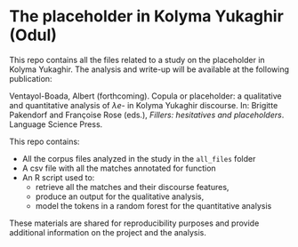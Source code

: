 # The placeholder in Kolyma Yukaghir (Odul)

This repo contains all the files related to a study on the placeholder in Kolyma Yukaghir. 
The analysis and write-up will be available at the following publication: 

Ventayol-Boada, Albert (forthcoming). Copula or placeholder: a qualitative and quantitative analysis of _λe_- in Kolyma Yukaghir discourse. In: Brigitte Pakendorf and Françoise Rose (eds.), _Fillers: hesitatives and placeholders_. Language Science Press. 


This repo contains:
- All the corpus files analyzed in the study in the `all_files` folder
- A csv file with all the matches annotated for function
- An R script used to:
  * retrieve all the matches and their discourse features,
  * produce an output for the qualitative analysis,
  * model the tokens in a random forest for the quantitative analysis

These materials are shared for reproducibility purposes and provide additional information on the project and the analysis. 
